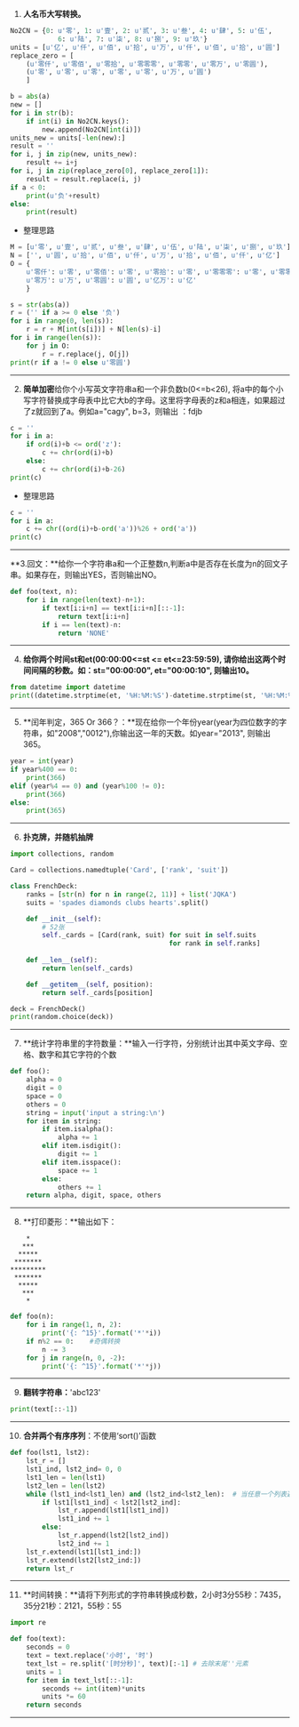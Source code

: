 1. **人名币大写转换。**

```python
No2CN = {0: u'零', 1: u'壹', 2: u'贰', 3: u'叁', 4: u'肆', 5: u'伍',
            6: u'陆', 7: u'柒', 8: u'捌', 9: u'玖'}
units = [u'亿', u'仟', u'佰', u'拾', u'万', u'仟', u'佰', u'拾', u'圆']
replace_zero = [
    (u'零仟', u'零佰', u'零拾', u'零零零', u'零零', u'零万', u'零圆'),
    (u'零', u'零', u'零', u'零', u'零', u'万', u'圆')
    ]

b = abs(a)
new = []
for i in str(b):
    if int(i) in No2CN.keys():
        new.append(No2CN[int(i)])
units_new = units[-len(new):]
result = ''
for i, j in zip(new, units_new):
    result += i+j
for i, j in zip(replace_zero[0], replace_zero[1]):
    result = result.replace(i, j)
if a < 0:
    print(u'负'+result)
else:
    print(result)
```

* 整理思路

```python
M = [u'零', u'壹', u'贰', u'叁', u'肆', u'伍', u'陆', u'柒', u'捌', u'玖']
N = ['', u'圆', u'拾', u'佰', u'仟', u'万', u'拾', u'佰', u'仟', u'亿']
O = {
    u'零仟': u'零', u'零佰': u'零', u'零拾': u'零', u'零零零': u'零', u'零零': u'零',
    u'零万': u'万', u'零圆': u'圆', u'亿万': u'亿'
    }

s = str(abs(a))
r = ('' if a >= 0 else '负')
for i in range(0, len(s)):
    r = r + M[int(s[i])] + N[len(s)-i]
for i in range(len(s)):
    for j in O:
        r = r.replace(j, O[j])
print(r if a != 0 else u'零圆')
```

***

2. **简单加密**给你个小写英文字符串a和一个非负数b(0<=b<26), 将a中的每个小写字符替换成字母表中比它大b的字母。这里将字母表的z和a相连，如果超过了z就回到了a。例如a="cagy", b=3，则输出 ：fdjb

```python
c = ''
for i in a:
    if ord(i)+b <= ord('z'):
        c += chr(ord(i)+b)
    else:
        c += chr(ord(i)+b-26)
print(c)
```

* 整理思路

```python
c = ''
for i in a:
    c += chr((ord(i)+b-ord('a'))%26 + ord('a'))
print(c)
```

***
**3.回文：**给你一个字符串a和一个正整数n,判断a中是否存在长度为n的回文子串。如果存在，则输出YES，否则输出NO。

```python
def foo(text, n):
    for i in range(len(text)-n+1):
        if text[i:i+n] == text[i:i+n][::-1]:
            return text[i:i+n]
        if i == len(text)-n:
            return 'NONE'
```

***

4. **给你两个时间st和et(00:00:00<=st <= et<=23:59:59), 请你给出这两个时间间隔的秒数。如：st="00:00:00", et="00:00:10", 则输出10。**

```python
from datetime import datetime
print((datetime.strptime(et, '%H:%M:%S')-datetime.strptime(st, '%H:%M:%S')).seconds)
```

***

5. **闰年判定，365 Or 366？：**现在给你一个年份year(year为四位数字的字符串，如"2008","0012"),你输出这一年的天数。如year="2013", 则输出365。

```python
year = int(year)
if year%400 == 0:
    print(366)
elif (year%4 == 0) and (year%100 != 0):
    print(366)
else:
    print(365)
```

***

6. **扑克牌，并随机抽牌**

```python
import collections, random

Card = collections.namedtuple('Card', ['rank', 'suit'])

class FrenchDeck:
    ranks = [str(n) for n in range(2, 11)] + list('JQKA')
    suits = 'spades diamonds clubs hearts'.split()

    def __init__(self):
        # 52张
        self._cards = [Card(rank, suit) for suit in self.suits
                                        for rank in self.ranks]
    
    def __len__(self):
        return len(self._cards)

    def __getitem__(self, position):
        return self._cards[position]

deck = FrenchDeck()
print(random.choice(deck))
```

***

7. **统计字符串里的字符数量：**输入一行字符，分别统计出其中英文字母、空格、数字和其它字符的个数

```python
def foo():
    alpha = 0
    digit = 0
    space = 0
    others = 0
    string = input('input a string:\n')
    for item in string:
        if item.isalpha():
            alpha += 1
        elif item.isdigit():
            digit += 1
        elif item.isspace():
            space += 1
        else:
            others += 1
    return alpha, digit, space, others
```

***

8. **打印菱形：**输出如下：

```text
    *    
   ***   
  *****  
 ******* 
*********
 ******* 
  *****  
   ***   
    * 
```

```python
def foo(n):
    for i in range(1, n, 2):
        print('{: ^15}'.format('*'*i))
    if n%2 == 0:	#奇偶转换
        n -= 3
    for j in range(n, 0, -2):
        print('{: ^15}'.format('*'*j))

```

***

9. **翻转字符串：**'abc123'

```python
print(text[::-1])
```

***

10. **合并两个有序序列**：不使用‘sort()’函数

```python
def foo(lst1, lst2):
    lst_r = []
    lst1_ind, lst2_ind= 0, 0
    lst1_len = len(lst1)
    lst2_len = len(lst2)
    while (lst1_ind<lst1_len) and (lst2_ind<lst2_len):	# 当任意一个列表遍历完，则跳出循环
        if lst1[lst1_ind] < lst2[lst2_ind]:
            lst_r.append(lst1[lst1_ind])
            lst1_ind += 1
        else:
            lst_r.append(lst2[lst2_ind])
            lst2_ind += 1
    lst_r.extend(lst1[lst1_ind:])
    lst_r.extend(lst2[lst2_ind:])
    return lst_r
```

***

11. **时间转换：**请将下列形式的字符串转换成秒数，2小时3分55秒：7435，35分21秒：2121，55秒：55

```python
import re

def foo(text):
    seconds = 0
    text = text.replace('小时', '时')
    text_lst = re.split('[时分秒]', text)[:-1]	# 去除末尾''元素
    units = 1
    for item in text_lst[::-1]:
        seconds += int(item)*units
        units *= 60
    return seconds
```

***

